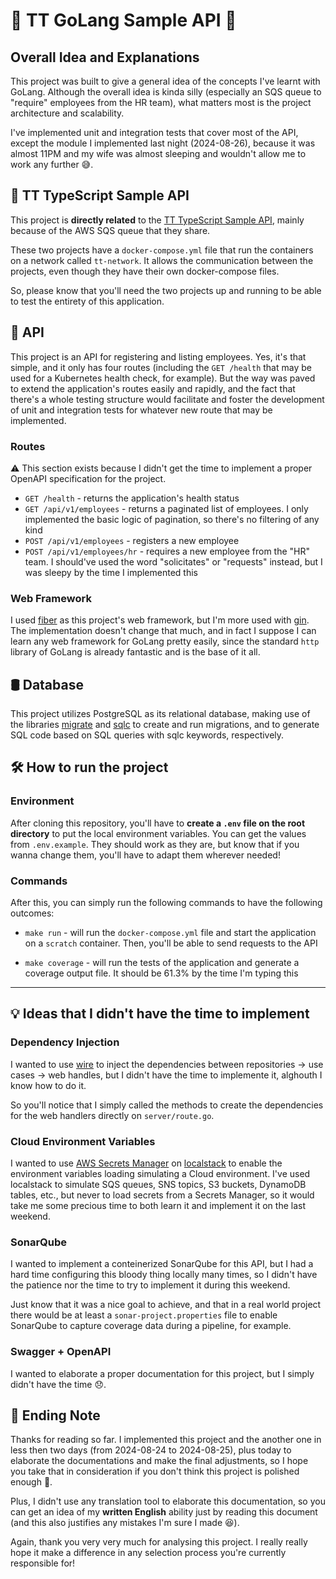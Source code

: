 # 🧢 TT GoLang Sample API 🧢

## Overall Idea and Explanations

This project was built to give a general idea of the concepts I've learnt with GoLang. Although the overall idea is kinda silly (especially an SQS queue to "require" employees from the HR team), what matters most is the project architecture and scalability.

I've implemented unit and integration tests that cover most of the API, except the module I implemented last night (2024-08-26), because it was almost 11PM and my wife was almost sleeping and wouldn't allow me to work any further 😅.

## 🧢 TT TypeScript Sample API

This project is **directly related** to the [TT TypeScript Sample API](https://github.com/Andrew-2609/tt-ts-sample-api), mainly because of the AWS SQS queue that they share.

These two projects have a `docker-compose.yml` file that run the containers on a network called `tt-network`. It allows the communication between the projects, even though they have their own docker-compose files.

So, please know that you'll need the two projects up and running to be able to test the entirety of this application.

## 🥷 API

This project is an API for registering and listing employees. Yes, it's that simple, and it only has four routes (including the `GET /health` that may be used for a Kubernetes health check, for example). But the way was paved to extend the application's routes easily and rapidly, and the fact that there's a whole testing structure would facilitate and foster the development of unit and integration tests for whatever new route that may be implemented.

### Routes

⚠️ This section exists because I didn't get the time to implement a proper OpenAPI specification for the project.

* `GET /health` - returns the application's health status
* `GET /api/v1/employees` - returns a paginated list of employees. I only implemented the basic logic of pagination, so there's no filtering of any kind
* `POST /api/v1/employees` - registers a new employee
* `POST /api/v1/employees/hr` - requires a new employee from the "HR" team. I should've used the word "solicitates" or "requests" instead, but I was sleepy by the time I implemented this

### Web Framework

I used [fiber](https://github.com/gofiber/fiber) as this project's web framework, but I'm more used with [gin](https://github.com/gin-gonic/gin). The implementation doesn't change that much, and in fact I suppose I can learn any web framework for GoLang pretty easily, since the standard `http` library of GoLang is already fantastic and is the base of it all.

## 🛢️ Database

This project utilizes PostgreSQL as its relational database, making use of the libraries [migrate](https://github.com/golang-migrate/migrate) and [sqlc](https://sqlc.dev/) to create and run migrations, and to generate SQL code based on SQL queries with sqlc keywords, respectively.

## 🛠️ How to run the project

### Environment

After cloning this repository, you'll have to **create a `.env` file on the root directory** to put the local environment variables. You can get the values from `.env.example`. They should work as they are, but know that if you wanna change them, you'll have to adapt them wherever needed!

### Commands

After this, you can simply run the following commands to have the following outcomes:

* `make run` - will run the `docker-compose.yml` file and start the application on a `scratch` container. Then, you'll be able to send requests to the API

* `make coverage` - will run the tests of the application and generate a coverage output file. It should be 61.3% by the time I'm typing this

---

## 💡 Ideas that I didn't have the time to implement

### Dependency Injection

I wanted to use [wire](https://github.com/google/wire) to inject the dependencies between repositories -> use cases -> web handles, but I didn't have the time to implemente it, alghouth I know how to do it.

So you'll notice that I simply called the methods to create the dependencies for the web handlers directly on `server/route.go`.

### Cloud Environment Variables

I wanted to use [AWS Secrets Manager](https://aws.amazon.com/pt/secrets-manager) on [localstack](https://github.com/localstack/localstack) to enable the environment variables loading simulating a Cloud environment. I've used localstack to simulate SQS queues, SNS topics, S3 buckets, DynamoDB tables, etc., but never to load secrets from a Secrets Manager, so it would take me some precious time to both learn it and implement it on the last weekend.

### SonarQube

I wanted to implement a conteinerized SonarQube for this API, but I had a hard time configuring this bloody thing locally many times, so I didn't have the patience nor the time to try to implement it during this weekend.

Just know that it was a nice goal to achieve, and that in a real world project there would be at least a `sonar-project.properties` file to enable SonarQube to capture coverage data during a pipeline, for example.

### Swagger + OpenAPI

I wanted to elaborate a proper documentation for this project, but I simply didn't have the time 😞.

## 📝 Ending Note

Thanks for reading so far. I implemented this project and the another one in less then two days (from 2024-08-24 to 2024-08-25), plus today to elaborate the documentations and make the final adjustments, so I hope you take that in consideration if you don't think this project is polished enough 🙏.

Plus, I didn't use any translation tool to elaborate this documentation, so you can get an idea of my **written English** ability just by reading this document (and this also justifies any mistakes I'm sure I made 😆).

Again, thank you very very much for analysing this project. I really really hope it make a difference in any selection process you're currently responsible for!